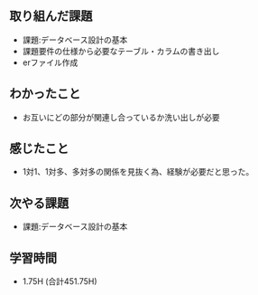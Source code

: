 ## 取り組んだ課題
- 課題:データベース設計の基本
- 課題要件の仕様から必要なテーブル・カラムの書き出し
- erファイル作成
  
## わかったこと  
- お互いにどの部分が関連し合っているか洗い出しが必要
  
## 感じたこと  
- 1対1、1対多、多対多の関係を見抜く為、経験が必要だと思った。
  
## 次やる課題  
- 課題:データベース設計の基本
  
## 学習時間  
- 1.75H (合計451.75H)
